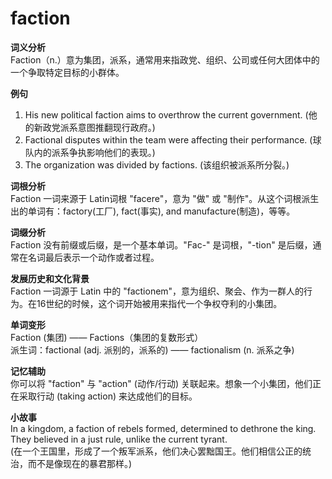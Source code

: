 # faction

**词义分析**  
Faction（n.）意为集团，派系，通常用来指政党、组织、公司或任何大团体中的一个争取特定目标的小群体。

  

**例句**

  

1.  His new political faction aims to overthrow the current government. (他的新政党派系意图推翻现行政府。)
2.  Factional disputes within the team were affecting their performance. (球队内的派系争执影响他们的表现。)
3.  The organization was divided by factions. (该组织被派系所分裂。)

  

**词根分析**  
Faction 一词来源于 Latin词根 "facere"，意为 "做" 或 "制作"。从这个词根派生出的单词有：factory(工厂), fact(事实), and manufacture(制造)，等等。

  

**词缀分析**  
Faction 没有前缀或后缀，是一个基本单词。"Fac-" 是词根，"-tion" 是后缀，通常在名词最后表示一个动作或者过程。

  

**发展历史和文化背景**  
Faction 一词源于 Latin 中的 "factionem"，意为组织、聚会、作为一群人的行为。在16世纪的时候，这个词开始被用来指代一个争权夺利的小集团。

  

**单词变形**  
Faction (集团) —— Factions（集团的复数形式）  
派生词：factional (adj. 派别的，派系的) —— factionalism (n. 派系之争)

  

**记忆辅助**  
你可以将 "faction" 与 "action" (动作/行动) 关联起来。想象一个小集团，他们正在采取行动 (taking action) 来达成他们的目标。

  

**小故事**  
In a kingdom, a faction of rebels formed, determined to dethrone the king. They believed in a just rule, unlike the current tyrant.  
(在一个王国里，形成了一个叛军派系，他们决心罢黜国王。他们相信公正的统治，而不是像现在的暴君那样。)
